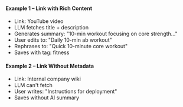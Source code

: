 #### Example 1 – Link with Rich Content
- Link: YouTube video
- LLM fetches title + description
- Generates summary: "10-min workout focusing on core strength..."
- User edits to: "Daily 10-min ab workout"
- Rephrases to: "Quick 10-minute core workout"
- Saves with tag: fitness

#### Example 2 – Link Without Metadata
- Link: Internal company wiki
- LLM can't fetch
- User writes: "Instructions for deployment"
- Saves without AI summary
